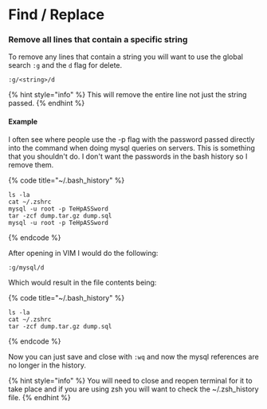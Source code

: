 # Find / Replace

### Remove all lines that contain a specific string

To remove any lines that contain a string you will want to use the global search `:g` and the `d` flag for delete.

```text
:g/<string>/d
```

{% hint style="info" %}
This will remove the entire line not just the string passed.
{% endhint %}

#### Example

I often see where people use the -p flag with the password passed directly into the command when doing mysql queries on servers. This is something that you shouldn't do. I don't want the passwords in the bash history so I remove them.

{% code title="~/.bash\_history" %}
```text
ls -la
cat ~/.zshrc
mysql -u root -p TeHpASSword
tar -zcf dump.tar.gz dump.sql
mysql -u root -p TeHpASSword
```
{% endcode %}

After opening in VIM I would do the following:

```text
:g/mysql/d
```

Which would result in the file contents being:

{% code title="~/.bash\_history" %}
```text
ls -la
cat ~/.zshrc
tar -zcf dump.tar.gz dump.sql
```
{% endcode %}

Now you can just save and close with `:wq` and now the mysql references are no longer in the history.

{% hint style="info" %}
You will need to close and reopen terminal for it to take place and if you are using zsh you will want to check the ~/.zsh\_history file.
{% endhint %}



